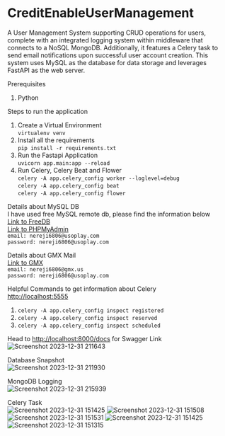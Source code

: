 # CreditEnableUserManagement

A User Management System supporting CRUD operations for users, complete with an integrated logging system within middleware that connects to a NoSQL MongoDB. Additionally, it features a Celery task to send email notifications upon successful user account creation. This system uses MySQL as the database for data storage and leverages FastAPI as the web server.

Prerequisites
1. Python

Steps to run the application
1. Create a Virtual Environment\
   `virtualenv venv`
3. Install all the requirements\
  `pip install -r requirements.txt`
4. Run the Fastapi Application\
   `uvicorn app.main:app --reload`
5. Run Celery, Celery Beat and Flower\
  `celery -A app.celery_config worker --loglevel=debug`\
  `celery -A app.celery_config beat`\
  `celery -A app.celery_config flower`

Details about MySQL DB\
I have used free MySQL remote db, please find the information below\
[Link to FreeDB](https://freedb.tech/dashboard/)\
[Link to PHPMyAdmin](https://phpmyadmin.freedb.tech/)\
`email: nereji6806@usoplay.com`\
`password: nereji6806@usoplay.com`

Details about GMX Mail\
[Link to GMX](https://www.gmx.com/)\
`email: nereji6806@gmx.us`\
`password: nereji6806@usoplay.com`

Helpful Commands to get information about Celery\
[http://localhost:5555](http://localhost:5555)
1. `celery -A app.celery_config inspect registered`
2. `celery -A app.celery_config inspect reserved`
3. `celery -A app.celery_config inspect scheduled`

Head to [http://localhost:8000/docs](https://localhost:8000/docs) for Swagger Link\
![Screenshot 2023-12-31 211643](https://github.com/code-10/CreditEnableUserManagement/assets/23309323/093ad724-0e94-40cb-888f-0a0590a52c79)

Database Snapshot\
![Screenshot 2023-12-31 211930](https://github.com/code-10/CreditEnableUserManagement/assets/23309323/97ce9211-4dba-432f-8a07-be3b40cca266)

MongoDB Logging\
![Screenshot 2023-12-31 215939](https://github.com/code-10/CreditEnableUserManagement/assets/23309323/462f8609-7acb-4232-ad4e-a50bb86e9446)

Celery Task\
![Screenshot 2023-12-31 151425](https://github.com/code-10/CreditEnableUserManagement/assets/23309323/00d6ade9-b437-414c-b53d-58f0b11b7a52)
![Screenshot 2023-12-31 151508](https://github.com/code-10/CreditEnableUserManagement/assets/23309323/0779c9c4-77f6-48c0-a313-d887e8cac1ad)
![Screenshot 2023-12-31 151531](https://github.com/code-10/CreditEnableUserManagement/assets/23309323/d34fa078-ac2a-40d5-9c0b-3e9818141140)
![Screenshot 2023-12-31 151425](https://github.com/code-10/CreditEnableUserManagement/assets/23309323/684bd6ee-7181-444a-8262-252882eb16db)
![Screenshot 2023-12-31 151315](https://github.com/code-10/CreditEnableUserManagement/assets/23309323/068bc57d-f960-41de-b2b7-903895456efa)


